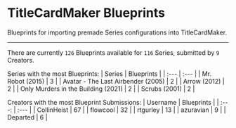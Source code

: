 # TitleCardMaker Blueprints

Blueprints for importing premade Series configurations into TitleCardMaker.

---

There are currently `126` Blueprints available for `116` Series, submitted by `9` Creators.

Series with the most Blueprints:
| Series | Blueprints |
| :--- | :--- |
| Mr. Robot (2015) | 3 |
| Avatar - The Last Airbender (2005) | 2 |
| Arrow (2012) | 2 |
| Only Murders in the Building (2021) | 2 |
| Scrubs (2001) | 2 |

Creators with the most Blueprint Submissions:
| Username | Blueprints |
| :---: | :--- |
| CollinHeist | 67 |
| flowcool | 32 |
| rtgurley | 13 |
| azuravian | 9 |
| Departed | 6 |
